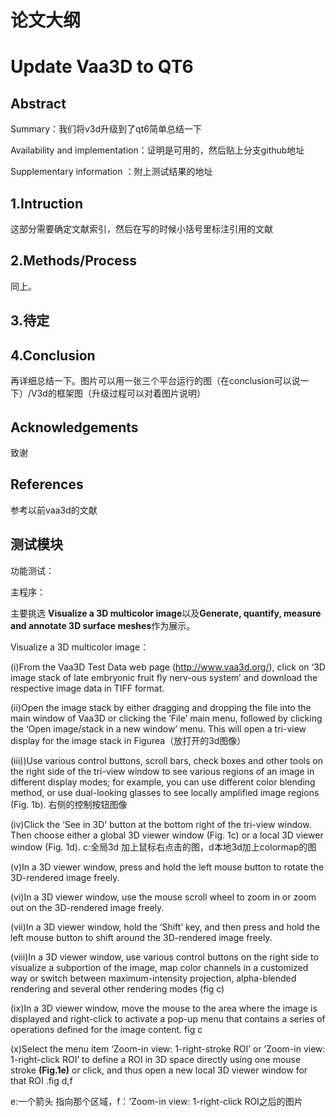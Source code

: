 # 论文大纲

# Update Vaa3D to QT6

## Abstract

Summary：我们将v3d升级到了qt6简单总结一下

Availability and implementation：证明是可用的，然后贴上分支github地址

Supplementary information ：附上测试结果的地址

## 1.Intruction 

这部分需要确定文献索引，然后在写的时候小括号里标注引用的文献

## 2.Methods/Process

同上。

## 3.待定

## 4.Conclusion

再详细总结一下。图片可以用一张三个平台运行的图（在conclusion可以说一下）/V3d的框架图（升级过程可以对着图片说明）

######    

## Acknowledgements

致谢

## References

参考以前vaa3d的文献



## 测试模块

功能测试：

主程序：

主要挑选 **Visualize a 3D multicolor image**以及**Generate, quantify, measure and annotate 3D surface meshes**作为展示。

Visualize a 3D multicolor image：

(i)From the Vaa3D Test Data web page (http://www.vaa3d.org/), click on ‘3D image stack of late embryonic fruit fly nerv-ous system’ and download the respective image data in TIFF format.

(ii)Open the image stack by either dragging and dropping the file into the main window of Vaa3D or clicking the ‘File’ main menu, followed by clicking the ‘Open image/stack in a new window’ menu. This will open a tri-view display for the image stack in Figurea（放打开的3d图像）

(iii))Use various control buttons, scroll bars, check boxes and other tools on the right side of the tri-view window to see various regions of an image in different display modes; for example, you can use different color blending method, or use dual-looking glasses to see locally amplified image regions (Fig. 1b). 右侧的控制按钮图像

(iv)Click the ‘See in 3D’ button at the bottom right of the tri-view window. Then choose either a global 3D viewer window (Fig. 1c) or a local 3D viewer window (Fig. 1d). c:全局3d 加上鼠标右点击的图，d本地3d加上colormap的图

(v)In a 3D viewer window, press and hold the left mouse button to rotate the 3D-rendered image freely.

(vi)In a 3D viewer window, use the mouse scroll wheel to zoom in or zoom out on the 3D-rendered image freely.

(vii)In a 3D viewer window, hold the ‘Shift’ key, and then press and hold the left mouse button to shift around the 3D-rendered image freely.

(viii)In a 3D viewer window, use various control buttons on the right side to visualize a subportion of the image, map color channels in a customized way or switch between maximum-intensity projection, alpha-blended rendering and several other rendering modes (fig c)

(ix)In a 3D viewer window, move the mouse to the area where the image is displayed and right-click to activate a pop-up menu that contains a series of operations defined for the image content. fig c

(x)Select the menu item ‘Zoom-in view: 1-right-stroke ROI’ or ‘Zoom-in view: 1-right-click ROI’ to define a ROI in 3D space directly using one mouse stroke **(Fig.1e)** or click, and thus open a new local 3D viewer window for that ROI .fig d,f

e:一个箭头 指向那个区域，f：‘Zoom-in view: 1-right-click ROI之后的图片







